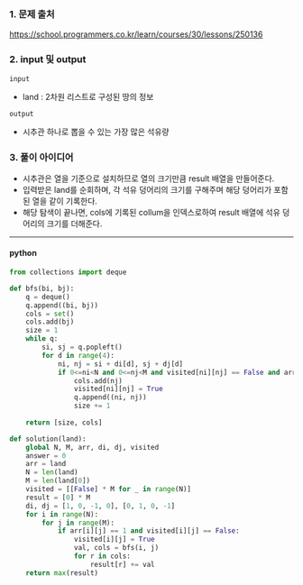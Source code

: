 


### 1. 문제 출처
   https://school.programmers.co.kr/learn/courses/30/lessons/250136

### 2. input 및 output

`input`
 - land : 2차원 리스트로 구성된 땅의 정보

`output`
 - 시추관 하나로 뽑을 수 있는 가장 많은 석유량

### 3. 풀이 아이디어

- 시추관은 열을 기준으로 설치하므로 열의 크기만큼 result 배열을 만들어준다.
- 입력받은 land를 순회하며, 각 석유 덩어리의 크기를 구해주며 해당 덩어리가 포함된 열을 같이 기록한다.
- 해당 탐색이 끝나면, cols에 기록된 collum을 인덱스로하여 result 배열에 석유 덩어리의 크기를 더해준다.


---

#### python

```python
from collections import deque

def bfs(bi, bj):
    q = deque()
    q.append((bi, bj))  
    cols = set()
    cols.add(bj)
    size = 1
    while q:
        si, sj = q.popleft()
        for d in range(4):
            ni, nj = si + di[d], sj + dj[d]
            if 0<=ni<N and 0<=nj<M and visited[ni][nj] == False and arr[ni][nj] == 1:
                cols.add(nj)
                visited[ni][nj] = True
                q.append((ni, nj))
                size += 1
    
    return [size, cols]

def solution(land):
    global N, M, arr, di, dj, visited
    answer = 0
    arr = land
    N = len(land)
    M = len(land[0])
    visited = [[False] * M for _ in range(N)]
    result = [0] * M
    di, dj = [1, 0, -1, 0], [0, 1, 0, -1]
    for i in range(N):
        for j in range(M):
            if arr[i][j] == 1 and visited[i][j] == False:
                visited[i][j] = True
                val, cols = bfs(i, j)
                for r in cols:
                    result[r] += val
    return max(result)
```

